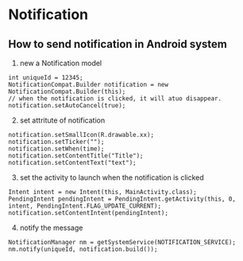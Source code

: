 # Notification

## How to send notification in Android system

1. new a Notification model
```
int uniqueId = 12345;
NotificationCompat.Builder notification = new NotificationCompat.Builder(this);
// when the notification is clicked, it will atuo disappear. 
notification.setAutoCancel(true);
```

2. set attritute of notification
```
notification.setSmallIcon(R.drawable.xx);
notification.setTicker("");
notification.setWhen(time);
notification.setContentTitle("Title");
notification.setContentText("text");
```

3. set the activity to launch when the notification is clicked
```
Intent intent = new Intent(this, MainActivity.class);
PendingIntent pendingIntent = PendingIntent.getActivity(this, 0, intent, PendingIntent.FLAG_UPDATE_CURRENT);
notification.setContentIntent(pendingIntent);
```

4. notify the message
```
NotificationManager nm = getSystemService(NOTIFICATION_SERVICE);
nm.notify(uniqueId, notification.build());
```